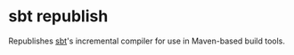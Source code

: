 sbt republish
=============

Republishes [sbt]'s incremental compiler for use in Maven-based build tools.

[sbt]: https://github.com/sbt/sbt/
